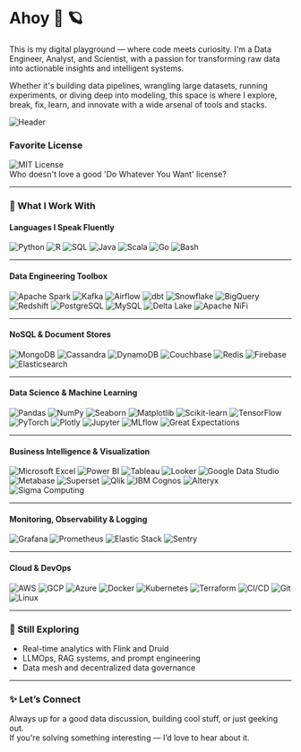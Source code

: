 # Ahoy 👋 🪐

This is my digital playground — where code meets curiosity. I'm a Data Engineer, Analyst, and Scientist, with a passion for transforming raw data into actionable insights and intelligent systems.

Whether it's building data pipelines, wrangling large datasets, running experiments, or diving deep into modeling, this space is where I explore, break, fix, learn, and innovate with a wide arsenal of tools and stacks.


![Header](https://github.com/wesonga/wesonga/blob/main/bob.gif)

### Favorite License

![MIT License](https://img.shields.io/badge/License-MIT-yellow.svg) <br />
Who doesn't love a good 'Do Whatever You Want' license?

---

### 🔬 What I Work With

#### Languages I Speak Fluently

![Python](https://img.shields.io/badge/-Python-000?&logo=Python)
![R](https://img.shields.io/badge/-R-000?&logo=R)
![SQL](https://img.shields.io/badge/-SQL-000?&logo=MySQL)
![Java](https://img.shields.io/badge/-Java-000?&logo=Java)
![Scala](https://img.shields.io/badge/-Scala-000?&logo=Scala)
![Go](https://img.shields.io/badge/-Go-000?&logo=Go)
![Bash](https://img.shields.io/badge/-Bash-000?&logo=GNU%20Bash)

---

#### Data Engineering Toolbox

![Apache Spark](https://img.shields.io/badge/-Apache_Spark-000?&logo=Apache%20Spark)
![Kafka](https://img.shields.io/badge/-Kafka-000?&logo=Apache%20Kafka)
![Airflow](https://img.shields.io/badge/-Apache_Airflow-000?&logo=Apache%20Airflow)
![dbt](https://img.shields.io/badge/-dbt-000?&logo=dbt%20Labs)
![Snowflake](https://img.shields.io/badge/-Snowflake-000?&logo=Snowflake)
![BigQuery](https://img.shields.io/badge/-BigQuery-000?&logo=Google%20Cloud)
![Redshift](https://img.shields.io/badge/-Redshift-000?&logo=Amazon%20Redshift)
![PostgreSQL](https://img.shields.io/badge/-PostgreSQL-000?&logo=PostgreSQL)
![MySQL](https://img.shields.io/badge/-MySQL-000?&logo=MySQL)
![Delta Lake](https://img.shields.io/badge/-Delta_Lake-000?&logo=Delta)
![Apache NiFi](https://img.shields.io/badge/-Apache_NiFi-000?&logo=Apache)

---

#### NoSQL & Document Stores

![MongoDB](https://img.shields.io/badge/-MongoDB-000?&logo=MongoDB)
![Cassandra](https://img.shields.io/badge/-Cassandra-000?&logo=Apache%20Cassandra)
![DynamoDB](https://img.shields.io/badge/-DynamoDB-000?&logo=Amazon%20DynamoDB)
![Couchbase](https://img.shields.io/badge/-Couchbase-000?&logo=Couchbase)
![Redis](https://img.shields.io/badge/-Redis-000?&logo=Redis)
![Firebase](https://img.shields.io/badge/-Firebase-000?&logo=Firebase)
![Elasticsearch](https://img.shields.io/badge/-Elasticsearch-000?&logo=Elasticsearch)

---

#### Data Science & Machine Learning

![Pandas](https://img.shields.io/badge/-Pandas-000?&logo=Pandas)
![NumPy](https://img.shields.io/badge/-NumPy-000?&logo=NumPy)
![Seaborn](https://img.shields.io/badge/-Seaborn-000?&logo=Seaborn)
![Matplotlib](https://img.shields.io/badge/-Matplotlib-000?&logo=Matplotlib)
![Scikit-learn](https://img.shields.io/badge/-Scikit--learn-000?&logo=scikit-learn)
![TensorFlow](https://img.shields.io/badge/-TensorFlow-000?&logo=TensorFlow)
![PyTorch](https://img.shields.io/badge/-PyTorch-000?&logo=PyTorch)
![Plotly](https://img.shields.io/badge/-Plotly-000?&logo=Plotly)
![Jupyter](https://img.shields.io/badge/-Jupyter-000?&logo=Jupyter)
![MLflow](https://img.shields.io/badge/-MLflow-000?&logo=MLflow)
![Great Expectations](https://img.shields.io/badge/-Great_Expectations-000?&logo=Great%20Expectations)

---

#### Business Intelligence & Visualization

![Microsoft Excel](https://img.shields.io/badge/-Microsoft_Excel-000?&logo=Microsoft%20Excel)
![Power BI](https://custom-icon-badges.demolab.com/badge/Power%20BI-F1C912?logo=power-bi&logoColor=fff)
![Tableau](https://custom-icon-badges.demolab.com/badge/Tableau-0176D3?logo=tableau&logoColor=fff)
![Looker](https://img.shields.io/badge/-Looker-000?&logo=Looker)
![Google Data Studio](https://img.shields.io/badge/-Google_Data_Studio-000?&logo=Google%20Analytics)
![Metabase](https://img.shields.io/badge/-Metabase-000?&logo=Metabase)
![Superset](https://img.shields.io/badge/-Apache_Superset-000?&logo=Apache)
![Qlik](https://img.shields.io/badge/-Qlik-000?&logo=Qlik)
![IBM Cognos](https://img.shields.io/badge/-IBM_Cognos-000?&logo=IBM)
![Alteryx](https://img.shields.io/badge/-Alteryx-000?&logo=Alteryx)
![Sigma Computing](https://img.shields.io/badge/-Sigma_Computing-000?&logo=Sigma)

---

#### Monitoring, Observability & Logging

![Grafana](https://img.shields.io/badge/-Grafana-000?&logo=Grafana)
![Prometheus](https://img.shields.io/badge/-Prometheus-000?&logo=Prometheus)
![Elastic Stack](https://img.shields.io/badge/-ELK_Stack-000?&logo=Elasticsearch)
![Sentry](https://img.shields.io/badge/-Sentry-000?&logo=Sentry)

---

#### Cloud & DevOps

![AWS](https://img.shields.io/badge/-AWS-000?&logo=Amazon%20AWS)
![GCP](https://img.shields.io/badge/-GCP-000?&logo=Google%20Cloud)
![Azure](https://img.shields.io/badge/-Azure-000?&logo=Microsoft%20Azure)
![Docker](https://img.shields.io/badge/-Docker-000?&logo=Docker)
![Kubernetes](https://img.shields.io/badge/-Kubernetes-000?&logo=Kubernetes)
![Terraform](https://img.shields.io/badge/-Terraform-000?&logo=Terraform)
![CI/CD](https://img.shields.io/badge/-CI/CD-000?&logo=CircleCI)
![Git](https://img.shields.io/badge/-Git-F05032?&logo=git&logoColor=black)
![Linux](https://img.shields.io/badge/-Linux-FCC624?&logo=linux&logoColor=black)

---

### 🧭 Still Exploring

- Real-time analytics with Flink and Druid  
- LLMOps, RAG systems, and prompt engineering  
- Data mesh and decentralized data governance  

---

### ✨ Let’s Connect

Always up for a good data discussion, building cool stuff, or just geeking out.  
If you're solving something interesting — I’d love to hear about it.
